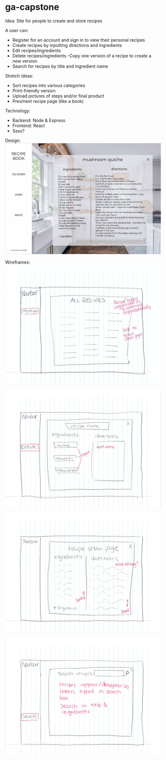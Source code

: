 # ga-capstone

Idea: Site for people to create and store recipes

A user can:
- Register for an account and sign in to view their personal recipes
- Create recipes by inputting directions and ingredients
- Edit recipes/ingredients
- Delete recipes/ingredients
-Copy one version of a recipe to create a new version
- Search for recipes by title and ingredient name

Stretch ideas:
- Sort recipes into various categories 
- Print-friendly version
- Upload pictures of steps and/or final product
- Prev/next recipe page (like a book)

Technology:
- Backend: Node & Express
- Frontend: React
- Sass?

Design:
![Design Image](/planning/figma-design.jpeg)

Wireframes:
![All Recipes](/planning/all-recipes.png)

![Create Recipe](/planning/create-recipe.png)

![Show Page](/planning/recipe-show-page.png)

![Search Page](/planning/search.png)